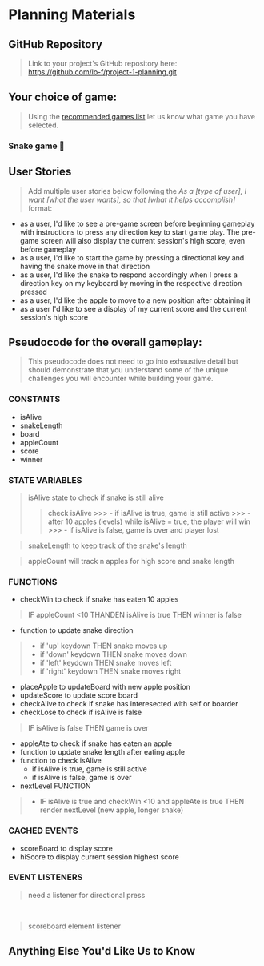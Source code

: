# Planning Materials

## GitHub Repository
> Link to your project's GitHub repository here: <br>
https://github.com/lo-f/project-1-planning.git

## Your choice of game:
> Using the [recommended games list](https://pages.git.generalassemb.ly/modular-curriculum-all-courses/browser-based-game-project/recommended-games/) let us know what game you have selected.

### **Snake game 🐍**

## User Stories
> Add multiple user stories below following the _As a [type of user], I want [what the user wants], so that [what it helps accomplish]_ format:

- as a user, I'd like to see a pre-game screen before beginning gameplay with instructions to press any direction key to start game play. The pre-game screen will also display the current session's high score, even before gameplay
- as a user, I'd like to start the game by pressing a directional key and having the snake move in that direction
- as a user, I'd like the snake to respond accordingly when I press a direction key on my keyboard by moving in the respective direction pressed
- as a user, I'd like the apple to move to a new position after obtaining it
- as a user I'd like to see a display of my current score and the current session's high score

## Pseudocode for the overall gameplay:
> This pseudocode does not need to go into exhaustive detail but should demonstrate that you understand some of the unique challenges you will encounter while building your game.

### CONSTANTS
- isAlive
- snakeLength
- board
- appleCount
- score
- winner

### STATE VARIABLES
> isAlive state to check if snake is still alive
>> check isAlive
    >>> - if isAlive is true, game is still active
    >>> - after 10 apples (levels) while isAlive = true, the player will win
    >>> - if isAlive is false, game is over and player lost

> snakeLength to keep track of the snake's length

> appleCount will track n apples for high score and snake length

### FUNCTIONS
- checkWin to check if snake has eaten 10 apples
> IF appleCount <10 THANDEN isAlive is true THEN winner is false
- function to update snake direction
>- if 'up' keydown THEN snake moves up
>- if 'down' keydown THEN snake moves down
>- if 'left' keydown THEN snake moves left
>- if 'right' keydown THEN snake moves right
- placeApple to updateBoard with new apple position
- updateScore to update score board
- checkAlive to check if snake has interesected with self or boarder
- checkLose to check if isAlive is false
> IF isAlive is false THEN game is over
- appleAte to check if snake has eaten an apple
- function to update snake length after eating apple
- function to check isAlive
    - if isAlive is true, game is still active
    - if isAlive is false, game is over
- nextLevel FUNCTION
>- IF isAlive is true and checkWin <10 and appleAte is true THEN render nextLevel (new apple, longer snake)
### CACHED EVENTS
- scoreBoard to display score
- hiScore to display current session highest score

### EVENT LISTENERS
> need a listener for directional press<br>
<br>

> scoreboard element listener<br>

## Anything Else You'd Like Us to Know